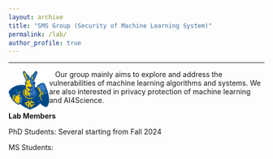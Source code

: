 ```yaml
---
layout: archive
title: "SMS Group (Security of Machine Learning System)"
permalink: /lab/
author_profile: true
---
```


---
<img align="left" src="../images/umkc.png" alt="UMKC"  width="80"/> &nbsp;&nbsp;
Our group mainly aims to explore and address the vulnerabilities of machine learning algorithms and systems. We are also interested in privacy protection of machine learning and AI4Science.


**Lab Members**
<!-- ====== -->

<!-- [Rakib Ul Haque](https://scholar.google.com/citations?user=Le-WWW0AAAAJ&hl=en) received his M.S. degree from University of Chinese Academy of Sciences. He will join SecMLSys as a Ph.D. student. in Spring 2024. He has published several papers on the topic of security and privacy. -->

PhD Students: Several starting from Fall 2024

MS Students:






